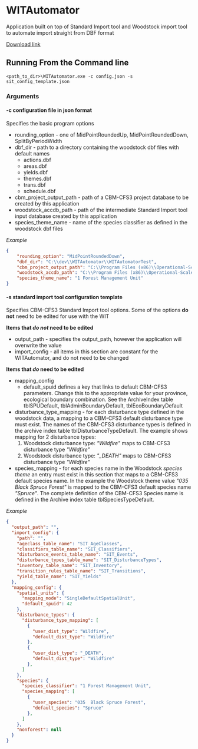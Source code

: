 # WITAutomator
Application built on top of Standard Import tool and Woodstock import tool to automate import straight from DBF format

[Download link](https://github.com/cat-cfs/WITAutomator/releases)

## Running From the Command line

 
```<path_to_dir>\WITAutomator.exe -c config.json -s sit_config_template.json```

### Arguments

#### -c configuration file in json format

Specifies the basic program options

  * rounding_option - one of MidPointRoundedUp, MidPointRoundedDown, SplitByPeriodWidth
  * dbf_dir - path to a directory containing the woodstock dbf files with default names
    * actions.dbf
    * areas.dbf
    * yields.dbf
    * themes.dbf
    * trans.dbf
    * schedule.dbf
  * cbm_project_output_path - path of a CBM-CFS3 project database to be created by this application
  * woodstock_accdb_path - path of the intermediate Standard Import tool input database created by this application
  * species_theme_name - name of the species classifier as defined in the woodstock dbf files

*Example*
```json
{
    "rounding_option": "MidPointRoundedDown",
    "dbf_dir": "C:\\dev\\WITAutomator\\WITAutomatorTest",
    "cbm_project_output_path": "C:\\Program Files (x86)\\Operational-Scale CBM-CFS3\\Projects\\WITAutomatorTest_CBMProject.mdb",
    "woodstock_accdb_path": "C:\\Program Files (x86)\\Operational-Scale CBM-CFS3\\Projects\\WITAutomatorTest_WoodstockDB.accdb",
    "species_theme_name": "1 Forest Management Unit"
}
```
#### -s standard import tool configuration template
Specifies CBM-CFS3 Standard Import tool options. Some of the options **do not** need to be edited for use with the WIT

**Items that _do not_ need to be edited**
  * output_path - specifies the output_path, however the application will overwrite the value 
  * import_config - all items in this section are constant for the WITAutomator, and do not need to be changed
  
**Items that _do_ need to be edited**  
  * mapping_config
    * default_spuid defines a key that links to default CBM-CFS3 parameters. Change this to the appropriate value for your province, ecological boundary combination.  See the ArchiveIndex table tblSPUDefault, tblAdminBoundaryDefault, tblEcoBoundaryDefault
  * disturbance_type_mapping - for each disturbance type defined in the woodstock data, a mapping to a CBM-CFS3 default disturbance type must exist.  The names of the CBM-CFS3 disturbance types is defined in the archive index table tblDisturbanceTypeDefault. The example shows mapping for 2 disturbance types:
    1. Woodstock disturbance type: *"Wildfire"* maps to CBM-CFS3 disturbance type *"Wildfire"*
    2. Woodstock disturbance type: *"_DEATH"* maps to CBM-CFS3 disturbance type *"Wildfire"*
  * species_mapping - for each species name in the Woodstock _species theme_ an entry must exist in this section that maps to a CBM-CFS3 default species name. In the example the Woodstock theme value _"035  Black Spruce Forest"_ is mapped to the CBM-CFS3 default species name _"Spruce"_.  The complete definition of the CBM-CFS3 Species name is defined in the Archive index table tblSpeciesTypeDefault.
    
  
*Example*
```json
{
  "output_path": "",
  "import_config": {
    "path": "",
    "ageclass_table_name": "SIT_AgeClasses",
    "classifiers_table_name": "SIT_Classifiers",
    "disturbance_events_table_name": "SIT_Events",
    "disturbance_types_table_name": "SIT_DisturbanceTypes",
    "inventory_table_name": "SIT_Inventory",
    "transition_rules_table_name": "SIT_Transitions",
    "yield_table_name": "SIT_Yields"
  },
  "mapping_config": {
    "spatial_units": {
      "mapping_mode": "SingleDefaultSpatialUnit",
      "default_spuid": 42
    },
    "disturbance_types": {
      "disturbance_type_mapping": [
        {
          "user_dist_type": "Wildfire",
          "default_dist_type": "Wildfire"
        },
        {
          "user_dist_type": "_DEATH",
          "default_dist_type": "Wildfire"
        },
      ]
    },
    "species": {
      "species_classifier": "1 Forest Management Unit",
      "species_mapping": [
        {
          "user_species": "035  Black Spruce Forest",
          "default_species": "Spruce"
        },
      ]
    },
    "nonforest": null
  }
}
```

